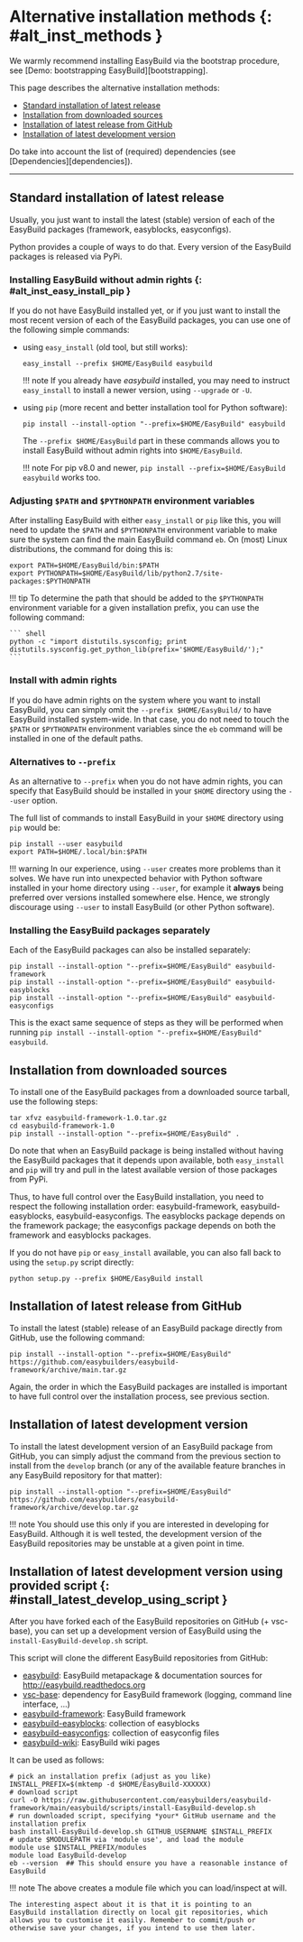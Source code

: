 # Alternative installation methods {: #alt_inst_methods }

We warmly recommend installing EasyBuild via the bootstrap procedure,
see [Demo: bootstrapping EasyBuild][bootstrapping].

This page describes the alternative installation methods:

- [Standard installation of latest
    release](#standard-installation-of-latest-release)
- [Installation from downloaded
    sources](#installation-from-downloaded-sources)
- [Installation of latest release from
    GitHub](#installation-of-latest-release-from-github)
- [Installation of latest development
    version](#installation-of-latest-development-version)

Do take into account the list of (required) dependencies (see
[Dependencies][dependencies]).

------------------------------------------------------------------------

## Standard installation of latest release

Usually, you just want to install the latest (stable) version of each of
the EasyBuild packages (framework, easyblocks, easyconfigs).

Python provides a couple of ways to do that. Every version of the
EasyBuild packages is released via PyPi.

### Installing EasyBuild without admin rights {: #alt_inst_easy_install_pip }

If you do not have EasyBuild installed yet, or if you just want to
install the most recent version of each of the EasyBuild packages, you
can use one of the following simple commands:

- using `easy_install` (old tool, but still works):

    ``` shell
    easy_install --prefix $HOME/EasyBuild easybuild
    ```

    !!! note
        If you already have *easybuild* installed, you may need to instruct `easy_install` to install a newer version, using `--upgrade` or `-U`.

- using `pip` (more recent and better installation tool for Python
    software):

    ``` shell
    pip install --install-option "--prefix=$HOME/EasyBuild" easybuild
    ```

    The `--prefix $HOME/EasyBuild` part in these commands allows you to
    install EasyBuild without admin rights into `$HOME/EasyBuild`.

    !!! note
        For pip v8.0 and newer,
        `pip install --prefix=$HOME/EasyBuild easybuild` works too.

### Adjusting `$PATH` and `$PYTHONPATH` environment variables

After installing EasyBuild with either `easy_install` or `pip` like
this, you will need to update the `$PATH` and `$PYTHONPATH` environment
variable to make sure the system can find the main EasyBuild command
`eb`. On (most) Linux distributions, the command for doing this is:

``` shell
export PATH=$HOME/EasyBuild/bin:$PATH
export PYTHONPATH=$HOME/EasyBuild/lib/python2.7/site-packages:$PYTHONPATH
```

!!! tip
    To determine the path that should be added to the `$PYTHONPATH`
    environment variable for a given installation prefix, you can use the
    following command:

    ``` shell
    python -c "import distutils.sysconfig; print distutils.sysconfig.get_python_lib(prefix='$HOME/EasyBuild/');"
    ```

### Install with admin rights

If you do have admin rights on the system where you want to install
EasyBuild, you can simply omit the `--prefix $HOME/EasyBuild/` to have
EasyBuild installed system-wide. In that case, you do not need to touch
the `$PATH` or `$PYTHONPATH` environment variables since the `eb`
command will be installed in one of the default paths.

### Alternatives to `--prefix`

As an alternative to `--prefix` when you do not have admin rights, you
can specify that EasyBuild should be installed in your `$HOME` directory
using the `--user` option.

The full list of commands to install EasyBuild in your `$HOME` directory
using `pip` would be:

``` shell
pip install --user easybuild
export PATH=$HOME/.local/bin:$PATH
```

!!! warning
    In our experience, using `--user` creates more problems than it
    solves. We have run into unexpected behavior with Python software
    installed in your home directory using `--user`, for example it
    **always** being preferred over versions installed somewhere else.
    Hence, we strongly discourage using `--user` to install EasyBuild (or
    other Python software).

### Installing the EasyBuild packages separately

Each of the EasyBuild packages can also be installed separately:

``` shell
pip install --install-option "--prefix=$HOME/EasyBuild" easybuild-framework
pip install --install-option "--prefix=$HOME/EasyBuild" easybuild-easyblocks
pip install --install-option "--prefix=$HOME/EasyBuild" easybuild-easyconfigs
```

This is the exact same sequence of steps as they will be performed when
running
`pip install --install-option "--prefix=$HOME/EasyBuild" easybuild`.

## Installation from downloaded sources

To install one of the EasyBuild packages from a downloaded source
tarball, use the following steps:

``` shell
tar xfvz easybuild-framework-1.0.tar.gz
cd easybuild-framework-1.0
pip install --install-option "--prefix=$HOME/EasyBuild" .
```

Do note that when an EasyBuild package is being installed without having
the EasyBuild packages that it depends upon available, both
`easy_install` and `pip` will try and pull in the latest available
version of those packages from PyPi.

Thus, to have full control over the EasyBuild installation, you need to
respect the following installation order: easybuild-framework,
easybuild-easyblocks, easybuild-easyconfigs. The easyblocks package
depends on the framework package; the easyconfigs package depends on
both the framework and easyblocks packages.

If you do not have `pip` or `easy_install` available, you can also fall
back to using the `setup.py` script directly:

``` shell
python setup.py --prefix $HOME/EasyBuild install
```

## Installation of latest release from GitHub

To install the latest (stable) release of an EasyBuild package directly
from GitHub, use the following command:

``` shell
pip install --install-option "--prefix=$HOME/EasyBuild" https://github.com/easybuilders/easybuild-framework/archive/main.tar.gz
```

Again, the order in which the EasyBuild packages are installed is
important to have full control over the installation process, see
previous section.

## Installation of latest development version

To install the latest development version of an EasyBuild package from
GitHub, you can simply adjust the command from the previous section to
install from the `develop` branch (or any of the available feature
branches in any EasyBuild repository for that matter):

``` shell
pip install --install-option "--prefix=$HOME/EasyBuild" https://github.com/easybuilders/easybuild-framework/archive/develop.tar.gz
```

!!! note
    You should use this only if you are interested in developing for
    EasyBuild. Although it is well tested, the development version of
    the EasyBuild repositories may be unstable at a given point in time.

## Installation of latest development version using provided script {: #install_latest_develop_using_script }

After you have forked each of the EasyBuild repositories on GitHub (+
vsc-base), you can set up a development version of EasyBuild using the
`install-EasyBuild-develop.sh` script.

This script will clone the different EasyBuild repositories from GitHub:

- [easybuild](https://github.com/easybuilders/easybuild): EasyBuild
    metapackage & documentation sources for
    <http://easybuild.readthedocs.org>
- [vsc-base](https://github.com/hpcugent/vsc-base): dependency for
    EasyBuild framework (logging, command line interface, \...)
- [easybuild-framework](https://github.com/easybuilders/easybuild-framework):
    EasyBuild framework
- [easybuild-easyblocks](https://github.com/easybuilders/easybuild-easyblocks):
    collection of easyblocks
- [easybuild-easyconfigs](https://github.com/easybuilders/easybuild-easyconfigs):
    collection of easyconfig files
- [easybuild-wiki](https://github.com/easybuilders/easybuild-wiki):
    EasyBuild wiki pages

It can be used as follows:

``` shell
# pick an installation prefix (adjust as you like)
INSTALL_PREFIX=$(mktemp -d $HOME/EasyBuild-XXXXXX)
# download script
curl -O https://raw.githubusercontent.com/easybuilders/easybuild-framework/main/easybuild/scripts/install-EasyBuild-develop.sh
# run downloaded script, specifying *your* GitHub username and the installation prefix
bash install-EasyBuild-develop.sh GITHUB_USERNAME $INSTALL_PREFIX
# update $MODULEPATH via 'module use', and load the module
module use $INSTALL_PREFIX/modules
module load EasyBuild-develop
eb --version  ## This should ensure you have a reasonable instance of EasyBuild
```

!!! note
    The above creates a module file which you can load/inspect at will.

    The interesting aspect about it is that it is pointing to an
    EasyBuild installation directly on local git repositories, which
    allows you to customise it easily. Remember to commit/push or
    otherwise save your changes, if you intend to use them later.
